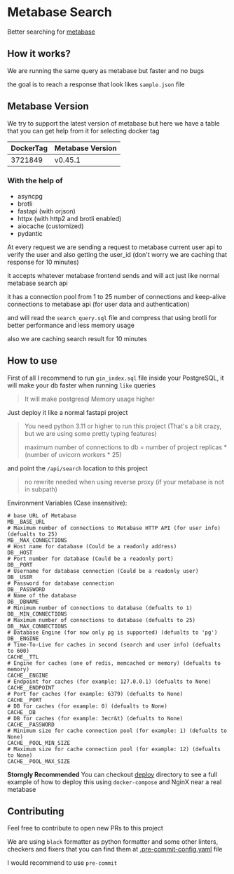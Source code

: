 # Metabase Search

Better searching for [metabase](https://github.com/metabase/metabase/)

## How it works?

We are running the same query as metabase but faster and no bugs

the goal is to reach a response that look likes `sample.json` file

## Metabase Version

We try to support the latest version of metabase but here we have a table that you can get help from it for selecting docker tag

| DockerTag | Metabase Version |
-|-
|3721849|v0.45.1|

### With the help of

- asyncpg
- brotli
- fastapi (with orjson)
- httpx (with http2 and brotli enabled)
- aiocache (customized)
- pydantic

At every request we are sending a request to metabase current user api to verify the user and also getting the user_id (don't worry we are caching that response for 10 minutes)

it accepts whatever metabase frontend sends and will act just like normal metabase search api

it has a connection pool from 1 to 25 number of connections and keep-alive connections to metabase api (for user data and authentication)

and will read the `search_query.sql` file and compress that using brotli for better performance and less memory usage

also we are caching search result for 10 minutes

## How to use

First of all I recommend to run `gin_index.sql` file inside your PostgreSQL, it will make your db faster when running `like` queries

> It will make postgresql Memory usage higher

Just deploy it like a normal fastapi project

> You need python 3.11 or higher to run this project (That's a bit crazy, but we are using some pretty typing features)
>
> maximum number of connections to db = number of project replicas \* (number of uvicorn workers \* 25)

and point the `/api/search` location to this project

> no rewrite needed when using reverse proxy (if your metabase is not in subpath)

Environment Variables (Case insensitive):

```.env
# base URL of Metabase
MB__BASE_URL
# Maximum number of connections to Metabase HTTP API (for user info) (defualts to 25)
MB__MAX_CONNECTIONS
# Host name for database (Could be a readonly address)
DB__HOST
# Port number for database (Could be a readonly port)
DB__PORT
# Username for database connection (Could be a readonly user)
DB__USER
# Password for database connection
DB__PASSWORD
# Name of the database
DB__DBNAME
# Minimum number of connections to database (defualts to 1)
DB__MIN_CONNECTIONS
# Maximum number of connections to database (defualts to 25)
DB__MAX_CONNECTIONS
# Database Engine (for now only pg is supported) (defualts to 'pg')
DB__ENGINE
# Time-To-Live for caches in second (search and user info) (defualts to 600)
CACHE__TTL
# Engine for caches (one of redis, memcached or memory) (defualts to memory)
CACHE__ENGINE
# Endpoint for caches (for example: 127.0.0.1) (defualts to None)
CACHE__ENDPOINT
# Port for caches (for example: 6379) (defualts to None)
CACHE__PORT
# DB for caches (for example: 0) (defualts to None)
CACHE__DB
# DB for caches (for example: 3ecr&t) (defualts to None)
CACHE__PASSWORD
# Minimum size for cache connection pool (for example: 1) (defualts to None)
CACHE__POOL_MIN_SIZE
# Maximum size for cache connection pool (for example: 12) (defualts to None)
CACHE__POOL_MAX_SIZE
```

**Storngly Recommended** You can checkout [deploy](./deploy) directory to see a full example of how to deploy this using `docker-compose` and NginX near a real metabase

## Contributing

Feel free to contribute to open new PRs to this project

We are using `black` formatter as python formatter and some other linters, checkers and fixers that you can find them at [.pre-commit-config.yaml](.pre-commit-config.yaml) file

I would recommend to use `pre-commit`
